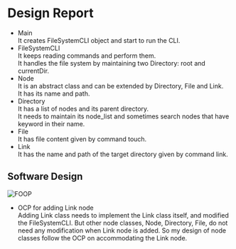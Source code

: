 # Design Report
- Main  
  It creates FileSystemCLI object and start to run the CLI. 
- FileSystemCLI  
  It keeps reading commands and perform them.  
  It handles the file system by maintaining two Directory: root and currentDir.
- Node  
  It is an abstract class and can be extended by Directory, File and Link.  
  It has its name and path.
- Directory  
  It has a list of nodes and its parent directory.  
  It needs to maintain its node_list and sometimes search nodes that have keyword in their name.
- File  
  It has file content given by command touch.
- Link  
  It has the name and path of the target directory given by command link.

## Software Design
![FOOP](FOOP.png)

- OCP for adding Link node  
  Adding Link class needs to implement the Link class itself, and modified the FileSystemCLI.
  But other node classes, Node, Directory, File, do not need any modification when Link node is added.
  So my design of node classes follow the OCP on accommodating the Link node.



